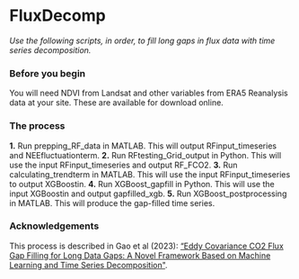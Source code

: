 # FluxDecomp

*Use the following scripts, in order, to fill long gaps in flux data with time series decomposition.*

### Before you begin

You will need NDVI from Landsat and other variables from ERA5 Reanalysis data at your site. These are available for download online.

### The process
**1.** Run prepping_RF_data in MATLAB. This will output RFinput_timeseries and NEEfluctuationterm.
**2.** Run RFtesting_Grid_output in Python. This will use the input RFinput_timeseries and output RF_FCO2.
**3.** Run calculating_trendterm in MATLAB. This will use the input RFinput_timeseries to output XGBoostin.
**4.** Run XGBoost_gapfill in Python. This will use the input XGBoostin and output gapfilled_xgb.
**5.** Run XGBoost_postprocessing in MATLAB. This will produce the gap-filled time series.

### Acknowledgements

This process is described in Gao et al (2023): [“Eddy Covariance CO2 Flux Gap Filling for Long Data Gaps: A Novel Framework Based on Machine Learning and Time Series Decomposition"](https://www.mdpi.com/2072-4292/15/10/2695).

